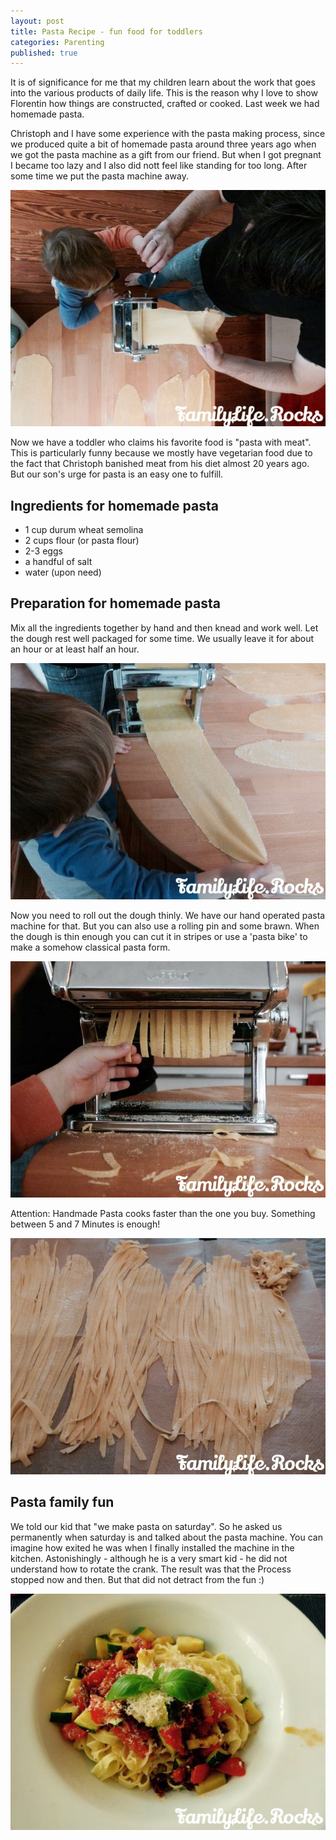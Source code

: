```yaml
---
layout: post
title: Pasta Recipe - fun food for toddlers
categories: Parenting
published: true
---
```


It is of significance for me that my children learn about the work that goes into the various products of daily life. This is the reason why I love to show Florentin how things are constructed, crafted or cooked. Last week we had homemade pasta.

Christoph and I have some experience with the pasta making process, since we produced quite a bit of homemade pasta around three years ago when we got the pasta machine as a gift from our friend. But when I got pregnant I became too lazy and I also did nott feel like standing for too long. After some time we put the pasta machine away.

![Homemade pasta](/assets/img/pasta-05.jpg)

Now we have a toddler who claims his favorite food is "pasta with meat". This is particularly funny because we mostly have vegetarian food due to the fact that Christoph banished meat from his diet almost 20 years ago. But our son's urge for pasta is an easy one to fulfill.

## Ingredients for homemade pasta

- 1 cup durum wheat semolina
- 2 cups flour (or pasta flour)
- 2-3 eggs
- a handful of salt
- water (upon need)

## Preparation for homemade pasta

Mix all the ingredients together by hand and then knead and work well. Let the dough rest well packaged for some time. We usually leave it for about an hour or at least half an hour.

![Homemade pasta](/assets/img/pasta-04.jpg)

Now you need to roll out the dough thinly. We have our hand operated pasta machine for that. But you can also use a rolling pin and some brawn. When the dough is thin enough you can cut it in stripes or use a 'pasta bike' to make a somehow classical pasta form.

![Homemade pasta](/assets/img/pasta-03.jpg)

Attention: Handmade Pasta cooks faster than the one you buy. Something between 5 and 7 Minutes is enough!

![Homemade pasta](/assets/img/pasta-02.jpg)

## Pasta family fun

We told our kid that "we make pasta on saturday". So he asked us permanently when saturday is and talked about the pasta machine. You can imagine how exited he was when I finally installed the machine in the kitchen. Astonishingly - although he is a very smart kid - he did not understand how to rotate the crank. The result was that the Process stopped now and then. But that did not detract from the fun :)

![Homemade pasta](/assets/img/pasta-01.jpg)
